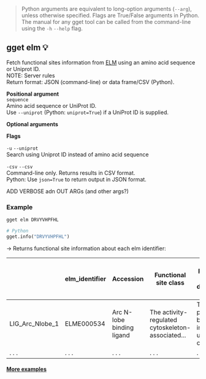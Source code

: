 > Python arguments are equivalent to long-option arguments (`--arg`), unless otherwise specified. Flags are True/False arguments in Python. The manual for any gget tool can be called from the command-line using the `-h` `--help` flag.  
## gget elm 💡
Fetch functional sites information from [ELM](http://elm.eu.org/) using an amino acid sequence or Uniprot ID.  
NOTE: Server rules  
Return format: JSON (command-line) or data frame/CSV (Python).

**Positional argument**  
`sequence`  
Amino acid sequence or UniProt ID.  
Use `--uniprot` (Python: `uniprot=True`) if a UniProt ID is supplied.

**Optional arguments**  

**Flags**   

`-u` `--uniprot`  
Search using Uniprot ID instead of amino acid sequence  

`-csv` `--csv`  
Command-line only. Returns results in CSV format.  
Python: Use `json=True` to return output in JSON format.
  
  ADD VERBOSE adn OUT ARGs (and other args?)

### Example
```bash
gget elm DRVYVHPFHL
```
```python
# Python
gget.info("DRVYVHPFHL")
```
&rarr; Returns functional site information about each elm identifier:  

|      | elm_identifier     | Accession     | Functional site class | Functional site description | ELM Description | ELMs with same func. site | Pattern | Pattern Probability | Present in taxons | Interaction Domain | ... |
| -------------- |-------------------------| ------------------------| -------------- | ----------|-----|----|----|----|----|----|----|
| LIG_Arc_Nlobe_1| ELME000534 | Arc N-lobe binding ligand | The activity-regulated cytoskeleton-associated... | The motif peptide binds Arc in an unusual conf... | NaN| [^P][P]G{0,1}[^P][YFH][^P] | 0.0043852 |Mammalia Tetrapoda| Activity-regulated cytoskeleton-associated pro... |... |
| . . .            | . . .                     | . . .                     | . . .            | . . .       | . . . | . . . | . . . | . . . | . . . | . . . | ... |
  

#### [More examples](https://github.com/pachterlab/gget_examples)
